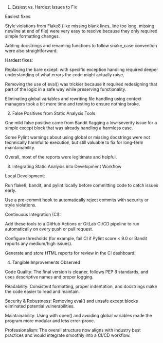 1. Easiest vs. Hardest Issues to Fix

Easiest fixes:

Style violations from Flake8 (like missing blank lines, line too long, missing newline at end of file) were very easy to resolve because they only required simple formatting changes.

Adding docstrings and renaming functions to follow snake_case convention were also straightforward.

Hardest fixes:

Replacing the bare except: with specific exception handling required deeper understanding of what errors the code might actually raise.

Removing the use of eval() was trickier because it required redesigning that part of the logic in a safe way while preserving functionality.

Eliminating global variables and rewriting file handling using context managers took a bit more time and testing to ensure nothing broke.

2. False Positives from Static Analysis Tools

One mild false positive came from Bandit flagging a low-severity issue for a simple except block that was already handling a harmless case.

Some Pylint warnings about using global or missing docstrings were not technically harmful to execution, but still valuable to fix for long-term maintainability.

Overall, most of the reports were legitimate and helpful.

3. Integrating Static Analysis into Development Workflow

Local Development:

Run flake8, bandit, and pylint locally before committing code to catch issues early.

Use a pre-commit hook to automatically reject commits with security or style violations.

Continuous Integration (CI):

Add these tools to a GitHub Actions or GitLab CI/CD pipeline to run automatically on every push or pull request.

Configure thresholds (for example, fail CI if Pylint score < 9.0 or Bandit reports any medium/high issues).

Generate and store HTML reports for review in the CI dashboard.

4. Tangible Improvements Observed

Code Quality: The final version is cleaner, follows PEP 8 standards, and uses descriptive names and proper logging.

Readability: Consistent formatting, proper indentation, and docstrings make the code easier to read and maintain.

Security & Robustness: Removing eval() and unsafe except blocks eliminated potential vulnerabilities.

Maintainability: Using with open() and avoiding global variables made the program more modular and less error-prone.

Professionalism: The overall structure now aligns with industry best practices and would integrate smoothly into a CI/CD workflow.